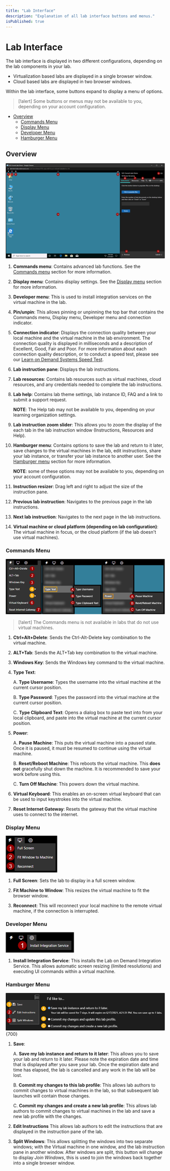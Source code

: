 ```yaml
---
title: "Lab Interface"
description: "Explanation of all lab interface buttons and menus."
isPublished: true
---
```


# Lab Interface 

The lab interface is displayed in two different configurations, depending on the lab components in your lab. 

- Virtualization based labs are displayed in a single browser window.
- Cloud based labs are displayed in two browser windows.

Within the lab interface, some buttons expand to display a menu of options. 

>[!alert] Some buttons or menus may not be available to you, depending on your account configuration. 

  - [Overview](#overview)
    - [Commands Menu](#commands-menu)
    - [Display Menu](#display-menu)
    - [Developer Menu](#developer-menu)
    - [Hamburger Menu](#hamburger-menu)

## Overview

![Virtualization Lab Interface](images/lab-interface.png)

1. **Commands menu**: Contains advanced lab functions. See the [Commands menu](#commands-menu) section for more information. 

1. **Display menu**: Contains display settings. See the [Display menu](#display-menu) section for more information. 

1. **Developer menu**: This is used to install integration services on the virtual machine in the lab. 

1. **Pin/unpin**: This allows pinning or unpinning the top bar that contains the Commands menu, Display menu, Developer menu and connection indicator. 

1. **Connection indicator**: Displays the connection quality between your local machine and the virtual machine in the lab environment. The connection quality is displayed in milliseconds and a description of Excellent, Good, Fair and Poor. For more information about each connection quality description, or to conduct a speed test, please see our [Learn on Demand Systems Speed Test](https://www.learnondemandsystems.com/speedtest/).

1. **Lab instruction pane**: Displays the lab instructions. 

1. **Lab resources**: Contains lab resources such as virtual machines, cloud resources, and any credentials needed to complete the lab instructions. 

1. **Lab help**: Contains lab theme settings, lab instance ID, FAQ and a link to submit a support request. 

    **NOTE**: The Help tab may not be available to you, depending on your learning organization settings. 

1. **Lab instruction zoom slider**: This allows you to zoom the display of the each tab in the lab instruction window (Instructions, Resources and Help). 

1. **Hamburger menu**: Contains options to save the lab and return to it later, save changes to the virtual machines in the lab, edit instructions, share your lab instance, or transfer your lab instance to another user. See the [Hamburger menu](#hamburger-menu) section for more information. 

    **NOTE**: some of these options may not be available to you, depending on your account configuration. 

1. **Instruction resizer**: Drag left and right to adjust the size of the instruction pane. 

1. **Previous lab instruction**: Navigates to the previous page in the lab instructions. 

1. **Next lab instruction**: Navigates to the next page in the lab instructions.

1. **Virtual machine or cloud platform (depending on lab configuration)**: The virtual machine in focus, or the cloud platform (if the lab doesn't use virtual machines).

### Commands Menu 

![](images/commands-typetext-display-menus.png)

>[!alert] The Commands menu is not available in labs that do not use virtual machines. 

1. **Ctrl+Alt+Delete**: Sends the Ctrl-Alt-Delete key combination to the virtual machine. 
1. **ALT+Tab**: Sends the ALT+Tab key combination to the virtual machine. 
1. **Windows Key**: Sends the Windows key command to the virtual machine. 
1. **Type Text**:  

    A. **Type Username**: Types the username into the virtual machine at the current cursor position.

    B. **Type Password**: Types the password into the virtual machine at the current cursor position.

    C. **Type Clipboard Text**: Opens a dialog box to paste text into from your local clipboard, and paste into the virtual machine at the current cursor position. 
    
1. **Power**:

    A. **Pause Machine**: This puts the virtual machine into a paused state. Once it is paused, it must be resumed to continue using the virtual machine. 
    
    B. **Reset/Reboot Machine**: This reboots the virtual machine. This **does not** gracefully shut down the machine. It is recommended to save your work before using this. 
    
    C. **Turn Off Machine**: This powers down the virtual machine. 

1. **Virtual Keyboard**: This enables an on-screen virtual keyboard that can be used to input keystrokes into the virtual machine. 

1. **Reset Internet Gateway**: Resets the gateway that the virtual machine uses to connect to the internet. 

### Display Menu 

![Display menu](images/display-menu.png)

1. **Full Screen**: Sets the lab to display in a full screen window. 

1. **Fit Machine to Window**: This resizes the virtual machine to fit the browser window. 

1. **Reconnect**: This will reconnect your local machine to the remote virtual machine, if the connection is interrupted. 

### Developer Menu 

![Developer menu](images/developer-menu.png)

1. **Install Integration Service**: This installs the Lab on Demand Integration Service. This allows automatic screen resizing (limited resolutions)
 and executing UI commands within a virtual machine. 
### Hamburger Menu 

![Hamburger menu](images/lab-menu.png){700}

1. **Save**:

    A. **Save my lab instance and return to it later**: This allows you to save your lab and return to it later. Please note the expiration date and time that is displayed after you save your lab. Once the expiration date and time has elapsed, the lab is cancelled and any work in the lab will be lost. 

    B. **Commit my changes to this lab profile**: This allows lab authors to commit changes to virtual machines in the lab, so that subsequent lab launches will contain those changes. 

    C. **Commit my changes and create a new lab profile**: This allows lab authors to commit changes to virtual machines in the lab and save a new lab profile with the changes. 
    
1. **Edit Instructions** This allows lab authors to edit the instructions that are displayed in the instruction pane of the lab. 

1. **Split Windows**: This allows splitting the windows into two separate windows; with the Virtual machine in one window, and the lab instruction pane in another window. After windows are split, this button will change to display _Join Windows_, this is used to join the windows back together into a single browser window. 




